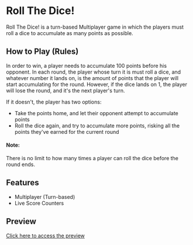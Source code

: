 # Roll The Dice!

Roll The Dice! is a turn-based Multiplayer game in which the players must roll a dice to accumulate as many points as possible.


## How to Play (Rules)


In order to win, a player needs to accumulate 100 points before his opponent.
In each round, the player whose turn it is must roll a dice, and whatever number
it lands on, is the amount of points that the player will start accumulating
for the round. However, if the dice lands on 1, the player will lose the round, and
it's the next player's turn.

If it doesn't, the player has two options:

- Take the points home, and let their opponent attempt to accumulate points
- Roll the dice again, and try to accumulate more points, risking all the points they've earned for the current round

#### Note:

There is no limit to how many times a player can roll the dice before the round ends.


## Features

- Multiplayer (Turn-based)
- Live Score Counters


## Preview

[Click here to access the preview](https://rollthedice-studi.netlify.app/)
